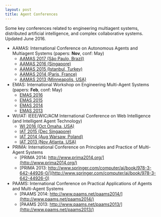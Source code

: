 ```yaml
---
layout: post
title: Agent Conferences
---
```


Some key conferences related to engineering multiagent systems, distributed artificial intelligence, and complex collaborative systems. Updated June 2016.

*   AAMAS: International Conference on Autonomous Agents and Multiagent Systems (papers: **Nov**, conf: May)
    *   [AAMAS 2017 (São Paulo, Brazil)](http://www.aamas2017.org/)
    *   [AAMAS 2016 (Singapore)](http://sis.smu.edu.sg/aamas2016)
    *   [AAMAS 2015 (Istanbul, Turkey)](http://www.aamas2015.com/)
    *   [AAMAS 2014 (Paris, France)](http://aamas2014.lip6.fr/)
    *   [AAMAS 2013 (Minneapolis, USA)](http://aamas2013.cs.umn.edu/)
*   EMAS: International Workshop on Engineering Multi-Agent Systems (papers: **Feb**, conf: May)
    *   [EMAS 2016](http://www.utdmavs.org/emas2016/)
    *   [EMAS 2015](http://www.di.unito.it/~baldoni/EMAS2015/)
    *   [EMAS 2014](http://emas14.wordpress.com/)
    *   [EMAS 2013](http://www.springer.com/computer/ai/book/978-3-642-45342-7)
*   WI/IAT: IEEE/WIC/ACM International Conference on Web Intelligence (and Intelligent Agent Technology)
    *   [WI 2016 (Oct Omaha, USA)](https://wibih.unomaha.edu/)
    *   [IAT 2015 (Dec Singapore)](http://wi-iat15.ntulily.org/)
    *   [IAT 2014 (Aug Warsaw, Poland)](http://wic2014.mimuw.edu.pl/iat/homepage)
    *   [IAT 2013 (Nov Atlanta, USA)](http://cs.gsu.edu/wic2013/iat)
*   PRIMA: International Conference on Principles and Practice of Multi-Agent Systems
    *   [PRIMA 2014: http://www.prima2014.org/](http://www.prima2014.org/)
    *   [PRIMA 2013: http://www.springer.com/computer/ai/book/978-3-642-44926-0/](http://www.springer.com/computer/ai/book/978-3-642-44926-0)
*   PAAMS: International Conference on Practical Applications of Agents and Multi-Agent Systems
    *   [PAAMS 2014: http://www.paams.net/paams2014/](http://www.paams.net/paams2014/)
    *   [PAAMS 2013: http://www.paams.net/paams2013/](http://www.paams.net/paams2013/)

